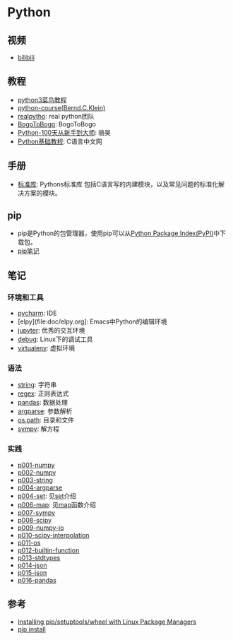 # Python

## 视频
- [bilibili](https://www.bilibili.com/video/av39110187/?spm_id_from=333.788.videocard.5)

## 教程 

- [python3菜鸟教程](http://www.runoob.com/python3/python3-tutorial.html)
- [python-course(Bernd.C.Klein)](https://www.python-course.eu/index.php) 
- [realpytho](https://realpython.com): real python团队
- [BogoToBogo](https://www.bogotobogo.com/python/pytut.php): BogoToBogo
- [Python-100天从新手到大师](https://github.com/jackfrued/Python-100-Days): 骆昊
- [Python基础教程](http://c.biancheng.net/python/): C语言中文网
  
## 手册

- [标准库](https://docs.python.org/3/library/index.html): Pythons标准库
  包括C语言写的内建模块，以及常见问题的标准化解决方案的模块。
  
## pip

- pip是Python的包管理器，使用pip可以从[Python Package Index(PyPI)](pypi.org)中下载包。
- [pip笔记](./doc/pip.md)

## 笔记 

### 环境和工具

- [pycharm](file:doc/pycharm.org): IDE
- [elpy](file:doc/elpy.org]: Emacs中Python的编辑环境
- [jupyter](file:doc/jupyter.org): 优秀的交互环境
- [debug](file:doc/debug.org): Linux下的调试工具
- [virtualenv](file:doc/virtualenv.org): 虚拟环境

### 语法

- [string](file:doc/string.org): 字符串
- [regex](file:doc/regex.org): 正则表达式 
- [pandas](file:doc/pandas.org): 数据处理
- [argparse](file:doc/argparse.org): 参数解析
- [os.path](file:doc/os-path.org): 目录和文件
- [sympy](file:doc/sympy.org): 解方程

### 实践

- [p001-numpy](./practice/p001-numpy.py)
- [p002-numpy](practice/p002-numpy.py)
- [p003-string](practice/p003-string.py)
- [p004-argparse](practice/p004-argparse.py)
- [p004-set](practice/p005-set.py): 见[set](https://www.programiz.com/python-programming/set)介绍
- [p006-map](practice/p006-map.py): 见[map](https://www.geeksforgeeks.org/python-map-function/)函数介绍
- [p007-sympy](practice/p007-sympy.py)
- [p008-scipy](practice/p008-scipy.py)
- [p009-numpy-io](practice/p009-numpy-io.py)
- [p010-scipy-interpolation](ractice/p010-scipy-interpolation.py)
- [p011-os](practice/p011-os.py)
- [p012-builtin-function](practice/p012-builtin-function.py)
- [p013-stdtypes](practice/p013-stdtypes.py)
- [p014-json](practice/p014-json.py)
- [p015-json](practice/p015-nestlist.py)
- [p016-pandas](practice/p016-pandas.py)
    
## 参考

- [Installing pip/setuptools/wheel with Linux Package Managers](https://packaging.python.org/guides/installing-using-linux-tools/#installing-pip-setuptools-wheel-with-linux-package-managers)
- [pip install](https://pip.pypa.io/en/stable/reference/pip_install/)